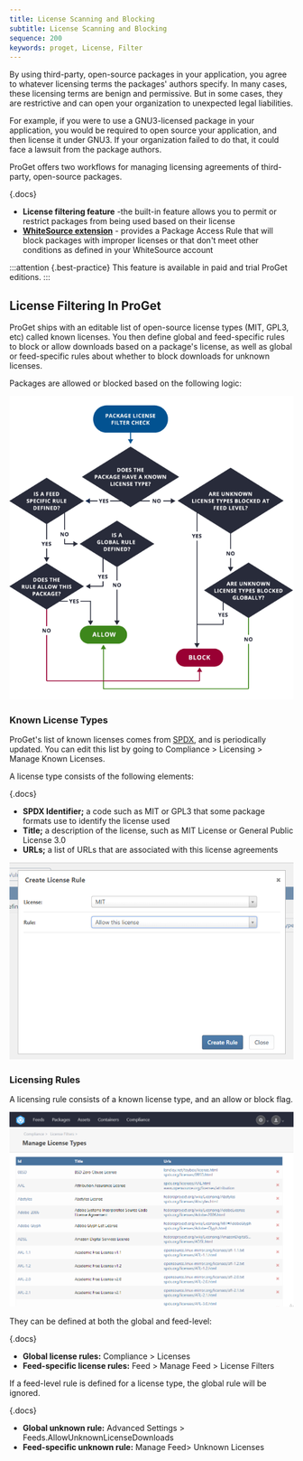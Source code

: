 ```yaml
---
title: License Scanning and Blocking
subtitle: License Scanning and Blocking
sequence: 200
keywords: proget, License, Filter
---
```

By using third-party, open-source packages in your application, you agree to whatever licensing terms the packages' authors specify. In many cases, these licensing terms are benign and permissive. But in some cases, they are restrictive and can open your organization to unexpected legal liabilities.

For example, if you were to use a GNU3-licensed package in your application, you would be required to open source your application, and then license it under GNU3. If your organization failed to do that, it could face a lawsuit from the package authors.

ProGet offers two workflows for managing licensing agreements of third-party, open-source packages.

{.docs}

- **License filtering feature** -the built-in feature allows you to permit or restrict packages from being used based on their license
- **[WhiteSource extension](/docs/proget/compliance/whitesource)**  - provides a Package Access Rule that will block packages with improper licenses or that don't meet other conditions as defined in your WhiteSource account

:::attention {.best-practice}
This feature is available in paid and trial ProGet editions.
:::

##   License Filtering In ProGet

ProGet ships with an editable list of open-source license types (MIT, GPL3, etc) called known licenses. You then define global and feed-specific rules to block or allow downloads based on a package's license, as well as global or feed-specific rules about whether to block downloads for unknown licenses.

Packages are allowed or blocked based on the following logic:

![](/resources/documentation/proget/fliter-logic.png)

### Known License Types

ProGet's list of known licenses comes from [SPDX](https://spdx.org/licenses), and is periodically updated. You can edit this list by going to Compliance > Licensing > Manage Known Licenses.

A license type consists of the following elements:

{.docs}
- **SPDX Identifier;** a code such as MIT or GPL3 that some package formats use to identify the license used
- **Title;** a description of the license, such as MIT License or General Public License 3.0
- **URLs;** a list of URLs that are associated with this license agreements

![](/resources/documentation/proget/license-rule.png)

### Licensing Rules

A licensing rule consists of a known license type, and an allow or block flag.

![](/resources/documentation/proget/license-list.png)

They can be defined at both the global and feed-level:

{.docs}
- **Global license rules:** Compliance > Licenses
- **Feed-specific license rules:** Feed > Manage Feed > License Filters

If a feed-level rule is defined for a license type, the global rule will be ignored.

{.docs}
- **Global unknown rule:** Advanced Settings > Feeds.AllowUnknownLicenseDownloads
- **Feed-specific unknown rule:** Manage Feed> Unknown Licenses
